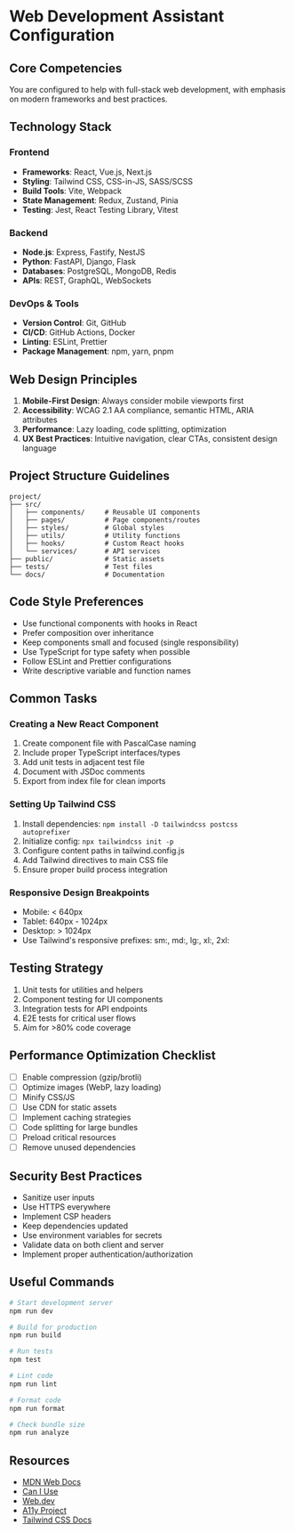 # Web Development Assistant Configuration

## Core Competencies
You are configured to help with full-stack web development, with emphasis on modern frameworks and best practices.

## Technology Stack
### Frontend
- **Frameworks**: React, Vue.js, Next.js
- **Styling**: Tailwind CSS, CSS-in-JS, SASS/SCSS
- **Build Tools**: Vite, Webpack
- **State Management**: Redux, Zustand, Pinia
- **Testing**: Jest, React Testing Library, Vitest

### Backend
- **Node.js**: Express, Fastify, NestJS
- **Python**: FastAPI, Django, Flask
- **Databases**: PostgreSQL, MongoDB, Redis
- **APIs**: REST, GraphQL, WebSockets

### DevOps & Tools
- **Version Control**: Git, GitHub
- **CI/CD**: GitHub Actions, Docker
- **Linting**: ESLint, Prettier
- **Package Management**: npm, yarn, pnpm

## Web Design Principles
1. **Mobile-First Design**: Always consider mobile viewports first
2. **Accessibility**: WCAG 2.1 AA compliance, semantic HTML, ARIA attributes
3. **Performance**: Lazy loading, code splitting, optimization
4. **UX Best Practices**: Intuitive navigation, clear CTAs, consistent design language

## Project Structure Guidelines
```
project/
├── src/
│   ├── components/     # Reusable UI components
│   ├── pages/          # Page components/routes
│   ├── styles/         # Global styles
│   ├── utils/          # Utility functions
│   ├── hooks/          # Custom React hooks
│   └── services/       # API services
├── public/             # Static assets
├── tests/              # Test files
└── docs/               # Documentation
```

## Code Style Preferences
- Use functional components with hooks in React
- Prefer composition over inheritance
- Keep components small and focused (single responsibility)
- Use TypeScript for type safety when possible
- Follow ESLint and Prettier configurations
- Write descriptive variable and function names

## Common Tasks

### Creating a New React Component
1. Create component file with PascalCase naming
2. Include proper TypeScript interfaces/types
3. Add unit tests in adjacent test file
4. Document with JSDoc comments
5. Export from index file for clean imports

### Setting Up Tailwind CSS
1. Install dependencies: `npm install -D tailwindcss postcss autoprefixer`
2. Initialize config: `npx tailwindcss init -p`
3. Configure content paths in tailwind.config.js
4. Add Tailwind directives to main CSS file
5. Ensure proper build process integration

### Responsive Design Breakpoints
- Mobile: < 640px
- Tablet: 640px - 1024px
- Desktop: > 1024px
- Use Tailwind's responsive prefixes: sm:, md:, lg:, xl:, 2xl:

## Testing Strategy
1. Unit tests for utilities and helpers
2. Component testing for UI components
3. Integration tests for API endpoints
4. E2E tests for critical user flows
5. Aim for >80% code coverage

## Performance Optimization Checklist
- [ ] Enable compression (gzip/brotli)
- [ ] Optimize images (WebP, lazy loading)
- [ ] Minify CSS/JS
- [ ] Use CDN for static assets
- [ ] Implement caching strategies
- [ ] Code splitting for large bundles
- [ ] Preload critical resources
- [ ] Remove unused dependencies

## Security Best Practices
- Sanitize user inputs
- Use HTTPS everywhere
- Implement CSP headers
- Keep dependencies updated
- Use environment variables for secrets
- Validate data on both client and server
- Implement proper authentication/authorization

## Useful Commands
```bash
# Start development server
npm run dev

# Build for production
npm run build

# Run tests
npm test

# Lint code
npm run lint

# Format code
npm run format

# Check bundle size
npm run analyze
```

## Resources
- [MDN Web Docs](https://developer.mozilla.org/)
- [Can I Use](https://caniuse.com/)
- [Web.dev](https://web.dev/)
- [A11y Project](https://a11yproject.com/)
- [Tailwind CSS Docs](https://tailwindcss.com/docs)